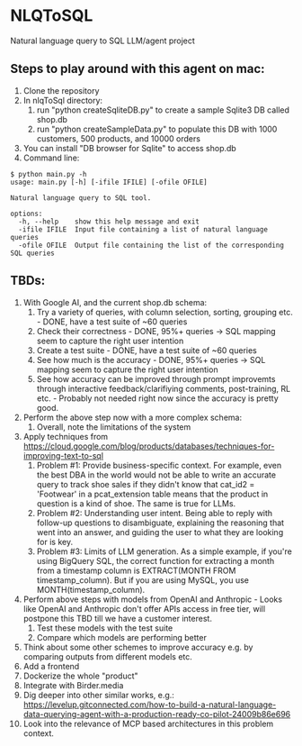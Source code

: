 # NLQToSQL
Natural language query to SQL LLM/agent project

## Steps to play around with this agent on mac:

1. Clone the repository
2. In nlqToSql directory:
	1. run "python createSqliteDB.py" to create a sample Sqlite3 DB called shop.db
	2. run "python createSampleData.py" to populate this DB with 1000 customers, 500 products, and 10000 orders
3. You can install "DB browser for Sqlite" to access shop.db
4. Command line:
```
$ python main.py -h
usage: main.py [-h] [-ifile IFILE] [-ofile OFILE]

Natural language query to SQL tool.

options:
  -h, --help    show this help message and exit
  -ifile IFILE  Input file containing a list of natural language queries
  -ofile OFILE  Output file containing the list of the corresponding SQL queries
``` 

## TBDs:

1. With Google AI, and the current shop.db schema:
	1. Try a variety of queries, with column selection, sorting, grouping etc. - DONE, have a test suite of ~60 queries
	2. Check their correctness - DONE, 95%+ queries -> SQL mapping seem to capture the right user intention
	3. Create a test suite - DONE, have a test suite of ~60 queries
	4. See how much is the accuracy - DONE, 95%+ queries -> SQL mapping seem to capture the right user intention
	5. See how accuracy can be improved through prompt improvemts through interactive feedback/clarifiying comments, post-training, RL etc. - Probably not needed right now since the accuracy is pretty good.
2. Perform the above step now with a more complex schema:
	1. Overall, note the limitations of the system
3. Apply techniques from https://cloud.google.com/blog/products/databases/techniques-for-improving-text-to-sql
	1. Problem #1: Provide business-specific context. For example, even the best DBA in the world would not be able to write an accurate query to track shoe sales if they didn't know that cat_id2 = 'Footwear' in a pcat_extension table means that the product in question is a kind of shoe. The same is true for  LLMs.
	2. Problem #2: Understanding user intent. Being able to reply with follow-up questions to disambiguate, explaining the reasoning that went into an answer, and guiding the user to what they are looking for is key.
	3. Problem #3: Limits of LLM generation. As a simple example, if you're using BigQuery SQL, the correct function for extracting a month from a timestamp column is EXTRACT(MONTH FROM timestamp_column). But if you are using MySQL, you use MONTH(timestamp_column).
4. Perform above steps with models from OpenAI and Anthropic - Looks like OpenAI and Anthropic don't offer APIs access in free tier, will postpone this TBD till we have a customer interest.
	1. Test these models with the test suite
	2. Compare which models are performing better
7. Think about some other schemes to improve accuracy e.g. by comparing outputs from different models etc.
8. Add a frontend
9. Dockerize the whole "product"
10. Integrate with Birder.media
11. Dig deeper into other similar works, e.g.: https://levelup.gitconnected.com/how-to-build-a-natural-language-data-querying-agent-with-a-production-ready-co-pilot-24009b86e696
12. Look into the relevance of MCP based architectures in this problem context.
